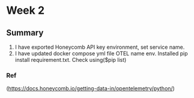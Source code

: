 # Week 2
## Summary
1. I have exported Honeycomb API key environment, set service name.
2. I have updated docker compose yml file OTEL name env. Installed pip install requirement.txt. Check using($pip list) 


### Ref
(https://docs.honeycomb.io/getting-data-in/opentelemetry/python/)